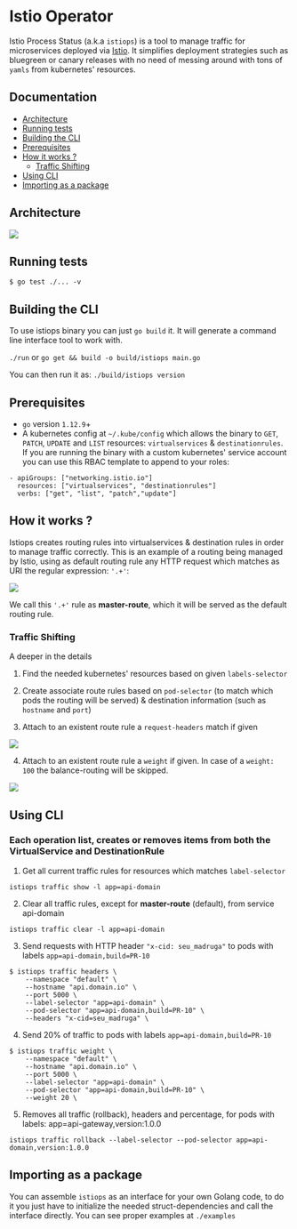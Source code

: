 # Istio Operator

Istio Process Status (a.k.a `istiops`) is a tool to manage traffic for microservices deployed via [Istio](https://istio.io/). It simplifies deployment strategies such as bluegreen or canary releases with no need of messing around with tons of `yamls` from kubernetes' resources.

## Documentation

* [Architecture](#architecure)
* [Running tests](#running-tests)
* [Building the CLI](#building-the-cli)
* [Prerequisites](#prerequisites)
* [How it works ?](#how-it-works-?)
    - [Traffic Shifting](#traffic-shifting)
* [Using CLI](#using-cli)
* [Importing as a package](#importing-as-a-package)

## Architecture

<img src="https://github.com/pismo/istiops/blob/master/imgs/overview.png">

## Running tests

`$ go test ./... -v`

## Building the CLI

To use istiops binary you can just `go build` it. It will generate a command line interface tool to work with.

`./run` or `go get && build -o build/istiops main.go`

You can then run it as: `./build/istiops version`

## Prerequisites

- `go` version `1.12.9`+
- A kubernetes config at `~/.kube/config` which allows the binary to `GET`, `PATCH`, `UPDATE` and `LIST` resources: `virtualservices` & `destinationrules`.
 If you are running the binary with a custom kubernetes' service account you can use this RBAC template to append to your roles:

```
- apiGroups: ["networking.istio.io"]
  resources: ["virtualservices", "destinationrules"]
  verbs: ["get", "list", "patch","update"]
  ````

## How it works ?

Istiops creates routing rules into virtualservices & destination rules in order to manage traffic correctly. This is an example of a routing being managed by Istio, using as default routing rule any HTTP request which matches as URI the regular expression: `'.+'`:

<img src="https://github.com/pismo/istiops/blob/master/imgs/howitworks1.png">

We call this `'.+'` rule as **master-route**, which it will be served as the default routing rule.


### Traffic Shifting

A deeper in the details

1. Find the needed kubernetes' resources based on given `labels-selector`

2. Create associate route rules based on `pod-selector` (to match which pods the routing will be served) & destination information (such as `hostname` and `port`)

3. Attach to an existent route rule a `request-headers` match if given

<img src="https://github.com/pismo/istiops/blob/master/imgs/howitworks2.png">

4. Attach to an existent route rule a `weight` if given. In case of a `weight: 100` the balance-routing will be skipped.

<img src="https://github.com/pismo/istiops/blob/master/imgs/howitworks3.png">

## Using CLI

### Each operation list, creates or removes items from both the VirtualService and DestinationRule

1. Get all current traffic rules for resources which matches `label-selector`

`istiops traffic show -l app=api-domain`

2. Clear all traffic rules, except for **master-route** (default), from service api-domain

`istiops traffic clear -l app=api-domain`

3. Send requests with HTTP header `"x-cid: seu_madruga"` to pods with labels `app=api-domain,build=PR-10`

```
$ istiops traffic headers \
    --namespace "default" \
    --hostname "api.domain.io" \
    --port 5000 \
    --label-selector "app=api-domain" \
    --pod-selector "app=api-domain,build=PR-10" \
    --headers "x-cid=seu_madruga" \
```

4. Send 20% of traffic to pods with labels `app=api-domain,build=PR-10`

```
$ istiops traffic weight \
    --namespace "default" \
    --hostname "api.domain.io" \
    --port 5000 \
    --label-selector "app=api-domain" \
    --pod-selector "app=api-domain,build=PR-10" \
    --weight 20 \
```

5. Removes all traffic (rollback), headers and percentage, for pods with labels: app=api-gateway,version:1.0.0

`istiops traffic rollback --label-selector --pod-selector app=api-domain,version:1.0.0`

## Importing as a package

You can assemble `istiops` as an interface for your own Golang code, to do it you just have to initialize the needed struct-dependencies and call the interface directly. You can see proper examples at `./examples`